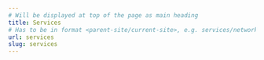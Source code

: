 ```yaml
---
# Will be displayed at top of the page as main heading
title: Services
# Has to be in format <parent-site/current-site>, e.g. services/network (notice missing slash at the beginning)
url: services
slug: services
---
```


